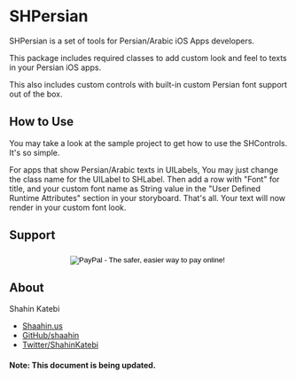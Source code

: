 SHPersian
=========


SHPersian is a set of tools for Persian/Arabic iOS Apps developers.

This package includes required classes to add custom look and feel to texts in your Persian iOS apps.

This also includes custom controls with built-in custom Persian font support out of the box.


## How to Use

You may take a look at the sample project to get how to use the SHControls. It's so simple.

For apps that show Persian/Arabic texts in UILabels, You may just change the class name for the UILabel to SHLabel. Then add a row with "Font" for title, and your custom font name as String value in the "User Defined Runtime Attributes" section in your storyboard. That's all. Your text will now render in your custom font look.

## Support

<form action="https://www.paypal.com/cgi-bin/webscr" method="post" style="text-align: center; padding-top:5px">
<input type="hidden" name="cmd" value="_s-xclick">
<input type="hidden" name="hosted_button_id" value="MZ4LKCTHYX5LQ">
<input type="image" src="https://www.paypalobjects.com/en_US/i/btn/btn_donate_LG.gif" border="0" name="submit" alt="PayPal - The safer, easier way to pay online!">
<img alt="" border="0" src="https://www.paypalobjects.com/en_US/i/scr/pixel.gif" width="1" height="1">
</form>


## About

Shahin Katebi

- [Shaahin.us](http://shaahin.us)
- [GitHub/shaahin](http://github.com/shaahin)
- [Twitter/ShahinKatebi](http://twitter.com/ShahinKatebi)



#### Note: This document is being updated.